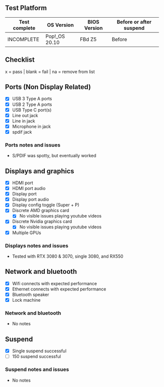 ## Test Platform

| Test complete | OS Version    | BIOS Version | Before or after suspend |
| ------------- | ------------- | ------------ | ----------------------- |
| INCOMPLETE    | Pop!_OS 20.10 | FBd Z5       | Before                  |

## Checklist
x = pass | blank = fail | na = remove from list

## Ports (Non Display Related)

- [x] USB 3 Type A ports
- [x] USB 2 Type A ports
- [x] USB Type C port(s)
- [x] Line out jack
- [x] Line in jack
- [x] Microphone in jack
- [x] spdif jack

### Ports notes and issues

- S/PDIF was spotty, but eventually worked

## Displays and graphics

- [x] HDMI port
- [x] HDMI port audio
- [x] Display port
- [x] Display port audio
- [x] Display config toggle (Super + P)
- [x] Discrete AMD graphics card
  - [x] No visible issues playing youtube videos
- [x] Discrete Nvidia graphics card
  - [x] No visible issues playing youtube videos
- [x] Multiple GPUs

### Displays notes and issues

- Tested with RTX 3080 & 3070, single 3080, and RX550

## Network and bluetooth

- [x] Wifi connects with expected performance
- [x] Ethernet connects with expected performance
- [x] Bluetooth speaker
- [x] Lock machine

### Network and bluetooth

- No notes

## Suspend

- [x] Single suspend successful
- [ ] 150 suspend successful

### Suspend notes and issues

- No notes


